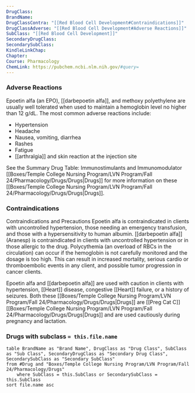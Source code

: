 ```yaml
---
DrugClass: 
BrandName: 
DrugClassContra: "[[Red Blood Cell Development#Contraindications]]"
DrugClassAdverse: "[[Red Blood Cell Development#Adverse Reactions]]"
SubClass: "[[Red Blood Cell Development]]"
SecondaryDrugClass: 
SecondarySubClass: 
KindleLinkChap: 
Chapter: 
Course: Pharmacology
ChemLink: https://pubchem.ncbi.nlm.nih.gov/#query=
---
```

### Adverse Reactions 
Epoetin alfa (an EPO), [[darbepoetin alfa]], and methoxy polyethylene are usually well tolerated when used to maintain a hemoglobin level no higher than 12 g/dL. The most common adverse reactions include: 
- Hypertension 
- Headache 
- Nausea, vomiting, diarrhea 
- Rashes 
- Fatigue 
- [[arthralgia]] and skin reaction at the injection site 

See the Summary Drug Table: Immunostimulants and Immunomodulator [[Boxes/Temple College Nursing Program/LVN Program/Fall 24/Pharmacology/Drugs/Drugs|Drugs]] for more information on these [[Boxes/Temple College Nursing Program/LVN Program/Fall 24/Pharmacology/Drugs/Drugs|Drugs]].

### Contraindications
Contraindications and Precautions Epoetin alfa is contraindicated in clients with uncontrolled hypertension, those needing an emergency transfusion, and those with a hypersensitivity to human albumin. [[darbepoetin alfa]] (Aranesp) is contraindicated in clients with uncontrolled hypertension or in those allergic to the drug. Polycythemia (an overload of RBCs in the circulation) can occur if the hemoglobin is not carefully monitored and the dosage is too high. This can result in increased mortality, serious cardio or thromboembolic events in any client, and possible tumor progression in cancer clients. 

Epoetin alfa and [[darbepoetin alfa]] are used with caution in clients with hypertension, [[Heart]] disease, congestive [[Heart]] failure, or a history of seizures. Both these [[Boxes/Temple College Nursing Program/LVN Program/Fall 24/Pharmacology/Drugs/Drugs|Drugs]] are [[Preg Cat C]] [[Boxes/Temple College Nursing Program/LVN Program/Fall 24/Pharmacology/Drugs/Drugs|Drugs]] and are used cautiously during pregnancy and lactation.

### Drugs with subclass `= this.file.name`
```dataview
table BrandName as "Brand Name", DrugClass as "Drug Class", SubClass as "Sub Class", SecondaryDrugClass as "Secondary Drug Class", SecondarySubClass as "Secondary SubClass"
from #Drug and "Boxes/Temple College Nursing Program/LVN Program/Fall 24/Pharmacology/Drugs" 
	where SubClass = this.SubClass or SecondarySubClass = this.SubClass
sort file.name asc
```
